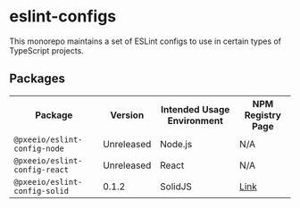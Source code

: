 # eslint-configs

This monorepo maintains a set of ESLint configs to use in certain types of TypeScript projects.


## Packages
<table>
<tr>
    <th>Package</th>
    <th>Version</th>
    <th>Intended Usage Environment</th>
    <th>NPM Registry Page</th>
</tr>

<tr>
    <td><code>@pxeeio/eslint-config-node</code></td>
    <td>Unreleased</td>
    <td>Node.js</td>
    <td>N/A</td>
</tr>

<tr>
    <td><code>@pxeeio/eslint-config-react</code></td>
    <td>Unreleased</td>
    <td>React</td>
    <td>N/A</td>
</tr>

<tr>
    <td><code>@pxeeio/eslint-config-solid</code></td>
    <td>0.1.2</td>
    <td>SolidJS</td>
    <td>
        <a href="https://www.npmjs.com/package/@pxeeio/eslint-config-solid" target="_blank">Link</a>
    </td>
</tr>
</table>
